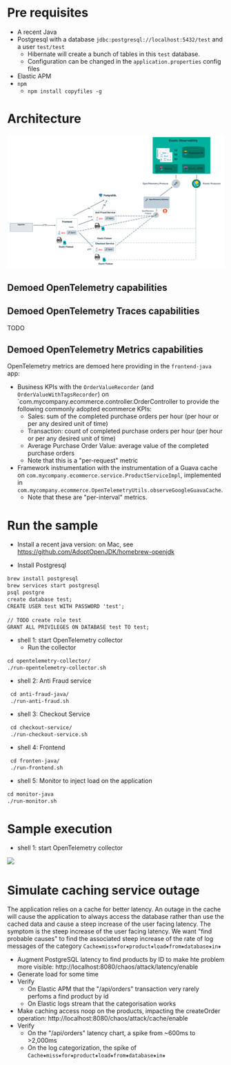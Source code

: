 
# Pre requisites

* A recent Java
* Postgresql with a database `jdbc:postgresql://localhost:5432/test` and a user `test/test`
    * Hibernate will create a bunch of tables in this `test` database. 
    * Configuration can be changed in the `application.properties` config files
* Elastic APM
* `npm`
   * `npm install copyfiles -g`
# Architecture

![](https://github.com/cyrille-leclerc/my-shopping-cart/raw/open-telemetry/docs/images/demo-architecture.png)

## Demoed OpenTelemetry capabilities

## Demoed OpenTelemetry Traces capabilities

TODO

## Demoed OpenTelemetry Metrics capabilities

OpenTelemetry metrics are demoed here providing in the `frontend-java` app:
* Business KPIs with the `OrderValueRecorder` (and `OrderValueWithTagsRecorder`) on `com.mycompany.ecommerce.controller.OrderController to provide the following commonly adopted ecommerce KPIs:
   * Sales: sum of the completed purchase orders per hour (per hour or per any desired unit of time)
   * Transaction: count of completed purchase orders per hour (per hour or per any desired unit of time)
   * Average Purchase Order Value: average value of the completed purchase orders
   * Note that this is a "per-request" metric
* Framework instrumentation with the instrumentation of a Guava cache on `com.mycompany.ecommerce.service.ProductServiceImpl`, implemented in `com.mycompany.ecommerce.OpenTelemetryUtils.observeGoogleGuavaCache`.
   * Note that these are "per-interval" metrics.

# Run the sample

* Install a recent java version: on Mac, see https://github.com/AdoptOpenJDK/homebrew-openjdk

* Install Postgresql

```
brew install postgresql
brew services start postgresql
psql postgre
create database test;
CREATE USER test WITH PASSWORD 'test';

// TODO create role test
GRANT ALL PRIVILEGES ON DATABASE test TO test;

```

* shell 1: start OpenTelemetry collector
   * Run the collector
 ```
cd opentelemetry-collector/
./run-opentelemetry-collector.sh  
```

* shell 2: Anti Fraud service
 
```
 cd anti-fraud-java/
 ./run-anti-fraud.sh  
 ```

* shell 3: Checkout Service

```
 cd checkout-service/
 ./run-checkout-service.sh 
 ```

* shell 4: Frontend
 
```
 cd fronten-java/
 ./run-frontend.sh  
 ```


* shell 5: Monitor to inject load on the application
 ```
cd monitor-java
./run-monitor.sh  
```


# Sample execution



* shell 1: start OpenTelemetry collector

![](https://github.com/cyrille-leclerc/my-shopping-cart/raw/open-telemetry/docs/images/elastic-apm-distributed-trace-opentelemetry.png)

# Simulate caching service outage

The application relies on a cache for better latency. An outage in the cache will cause the application to always access the database rather than use the cached data and cause a steep increase of the user facing latency.
The symptom is the steep increase of the user facing latency. We want "find probable causes" to find the associated steep increase of the rate of log messages of the category `Cache⁕miss⁕for⁕product⁕load⁕from⁕database⁕in⁕`

* Augment PostgreSQL latency to find products by ID to make hte problem more visible: http://localhost:8080/chaos/attack/latency/enable
* Generate load for some time 
* Verify 
   * On Elastic APM that the "/api/orders" transaction very rarely perfoms a find product by id
   * On Elastic logs stream that the categorisation works
* Make caching access noop on the products, impacting the createOrder operation: http://localhost:8080/chaos/attack/cache/enable
* Verify
   * On the "/api/orders" latency chart, a spike from ~600ms to >2,000ms
   * On the log categorization, the spike of `Cache⁕miss⁕for⁕product⁕load⁕from⁕database⁕in⁕`
